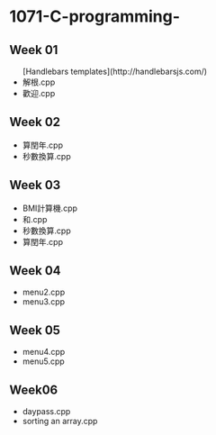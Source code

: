 <h1 id="c-programming-">1071-C-programming-</h1>
<h2 id="week-01">Week 01</h2>
<ul>
[Handlebars templates](http://handlebarsjs.com/)
<li>解根.cpp</li>
<li>歡迎.cpp</li>
</ul>
<h2 id="week-02">Week 02</h2>
<ul>
<li>算閏年.cpp</li>
<li>秒數換算.cpp</li>
</ul>
<h2 id="week-03">Week 03</h2>
<ul>
<li>BMI計算機.cpp</li>
<li>和.cpp</li>
<li>秒數換算.cpp</li>
<li>算閏年.cpp</li>
</ul>
<h2 id="week-04">Week 04</h2>
<ul>
<li>menu2.cpp</li>
<li>menu3.cpp</li>
</ul>
<h2 id="week-05">Week 05</h2>
<ul>
<li>menu4.cpp</li>
<li>menu5.cpp</li>
</ul>
<h2 id="week-06">Week06</h2>
<ul>
<li>daypass.cpp</li>
<li>sorting an array.cpp</li>
</ul>


<!--stackedit_data:
eyJoaXN0b3J5IjpbNjk2MDIyNzQ0LC0xMjA3MTI4NjYwLC0yMD
QwNDMyNDA4LC0xMDM0ODE4MDQxXX0=
-->